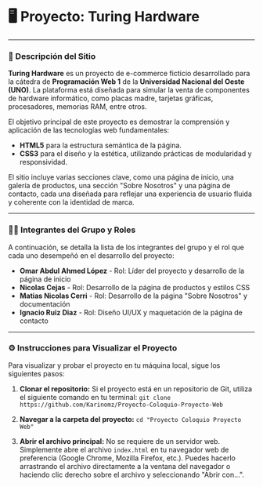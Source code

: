 # 🖥️ Proyecto: Turing Hardware

---

### 📝 Descripción del Sitio

**Turing Hardware** es un proyecto de e-commerce ficticio desarrollado para la cátedra de **Programación Web 1** de la **Universidad Nacional del Oeste (UNO)**. La plataforma está diseñada para simular la venta de componentes de hardware informático, como placas madre, tarjetas gráficas, procesadores, memorias RAM, entre otros.

El objetivo principal de este proyecto es demostrar la comprensión y aplicación de las tecnologías web fundamentales:

* **HTML5** para la estructura semántica de la página.
* **CSS3** para el diseño y la estética, utilizando prácticas de modularidad y responsividad.

El sitio incluye varias secciones clave, como una página de inicio, una galería de productos, una sección "Sobre Nosotros" y una página de contacto, cada una diseñada para reflejar una experiencia de usuario fluida y coherente con la identidad de marca.

---

### 👨‍💻 Integrantes del Grupo y Roles

A continuación, se detalla la lista de los integrantes del grupo y el rol que cada uno desempeñó en el desarrollo del proyecto:

* **Omar Abdul Ahmed López** - Rol: Líder del proyecto y desarrollo de la página de inicio
* **Nicolas Cejas** - Rol: Desarrollo de la página de productos y estilos CSS
* **Matias Nicolas Cerri** - Rol: Desarrollo de la página "Sobre Nosotros" y documentación
* **Ignacio Ruiz Diaz** - Rol: Diseño UI/UX y maquetación de la página de contacto

---

### ⚙️ Instrucciones para Visualizar el Proyecto

Para visualizar y probar el proyecto en tu máquina local, sigue los siguientes pasos:

1.  **Clonar el repositorio:** Si el proyecto está en un repositorio de Git, utiliza el siguiente comando en tu terminal:
    `git clone https://github.com/Karinomz/Proyecto-Coloquio-Proyecto-Web`

2.  **Navegar a la carpeta del proyecto:**
    `cd "Proyecto Coloquio Proyecto Web"`

3.  **Abrir el archivo principal:** No se requiere de un servidor web. Simplemente abre el archivo `index.html` en tu navegador web de preferencia (Google Chrome, Mozilla Firefox, etc.). Puedes hacerlo arrastrando el archivo directamente a la ventana del navegador o haciendo clic derecho sobre el archivo y seleccionando "Abrir con...".